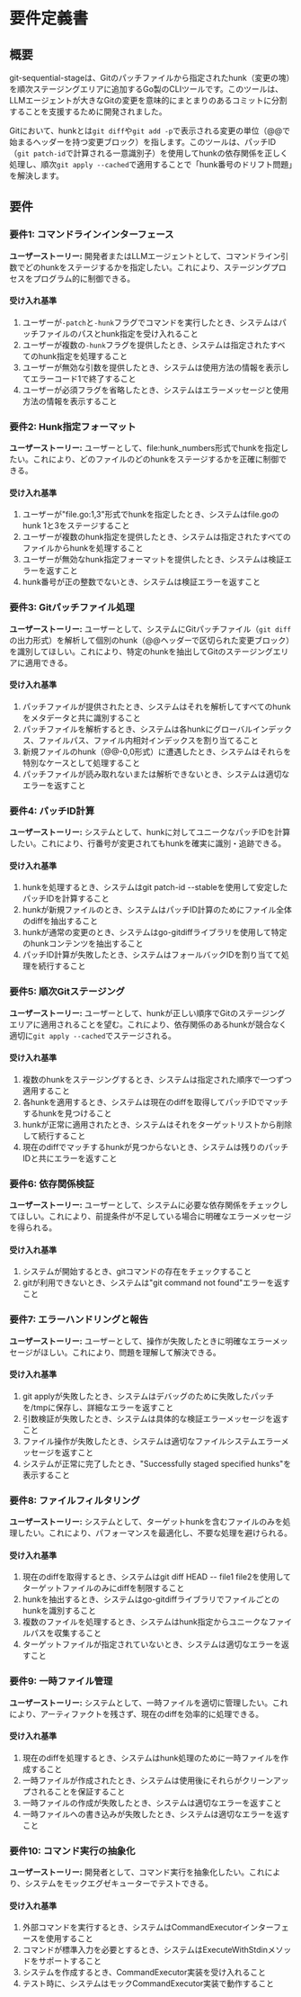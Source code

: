 # 要件定義書

## 概要

git-sequential-stageは、Gitのパッチファイルから指定されたhunk（変更の塊）を順次ステージングエリアに追加するGo製のCLIツールです。このツールは、LLMエージェントが大きなGitの変更を意味的にまとまりのあるコミットに分割することを支援するために開発されました。

Gitにおいて、hunkとは`git diff`や`git add -p`で表示される変更の単位（@@で始まるヘッダーを持つ変更ブロック）を指します。このツールは、パッチID（`git patch-id`で計算される一意識別子）を使用してhunkの依存関係を正しく処理し、順次`git apply --cached`で適用することで「hunk番号のドリフト問題」を解決します。

## 要件

### 要件1: コマンドラインインターフェース

**ユーザーストーリー:** 開発者またはLLMエージェントとして、コマンドライン引数でどのhunkをステージするかを指定したい。これにより、ステージングプロセスをプログラム的に制御できる。

#### 受け入れ基準

1. ユーザーが`-patch`と`-hunk`フラグでコマンドを実行したとき、システムはパッチファイルのパスとhunk指定を受け入れること
2. ユーザーが複数の`-hunk`フラグを提供したとき、システムは指定されたすべてのhunk指定を処理すること
3. ユーザーが無効な引数を提供したとき、システムは使用方法の情報を表示してエラーコード1で終了すること
4. ユーザーが必須フラグを省略したとき、システムはエラーメッセージと使用方法の情報を表示すること

### 要件2: Hunk指定フォーマット

**ユーザーストーリー:** ユーザーとして、file:hunk_numbers形式でhunkを指定したい。これにより、どのファイルのどのhunkをステージするかを正確に制御できる。

#### 受け入れ基準

1. ユーザーが"file.go:1,3"形式でhunkを指定したとき、システムはfile.goのhunk 1と3をステージすること
2. ユーザーが複数のhunk指定を提供したとき、システムは指定されたすべてのファイルからhunkを処理すること
3. ユーザーが無効なhunk指定フォーマットを提供したとき、システムは検証エラーを返すこと
4. hunk番号が正の整数でないとき、システムは検証エラーを返すこと

### 要件3: Gitパッチファイル処理

**ユーザーストーリー:** ユーザーとして、システムにGitパッチファイル（`git diff`の出力形式）を解析して個別のhunk（@@ヘッダーで区切られた変更ブロック）を識別してほしい。これにより、特定のhunkを抽出してGitのステージングエリアに適用できる。

#### 受け入れ基準

1. パッチファイルが提供されたとき、システムはそれを解析してすべてのhunkをメタデータと共に識別すること
2. パッチファイルを解析するとき、システムは各hunkにグローバルインデックス、ファイルパス、ファイル内相対インデックスを割り当てること
3. 新規ファイルのhunk（@@-0,0形式）に遭遇したとき、システムはそれらを特別なケースとして処理すること
4. パッチファイルが読み取れないまたは解析できないとき、システムは適切なエラーを返すこと

### 要件4: パッチID計算

**ユーザーストーリー:** システムとして、hunkに対してユニークなパッチIDを計算したい。これにより、行番号が変更されてもhunkを確実に識別・追跡できる。

#### 受け入れ基準

1. hunkを処理するとき、システムはgit patch-id --stableを使用して安定したパッチIDを計算すること
2. hunkが新規ファイルのとき、システムはパッチID計算のためにファイル全体のdiffを抽出すること
3. hunkが通常の変更のとき、システムはgo-gitdiffライブラリを使用して特定のhunkコンテンツを抽出すること
4. パッチID計算が失敗したとき、システムはフォールバックIDを割り当てて処理を続行すること

### 要件5: 順次Gitステージング

**ユーザーストーリー:** ユーザーとして、hunkが正しい順序でGitのステージングエリアに適用されることを望む。これにより、依存関係のあるhunkが競合なく適切に`git apply --cached`でステージされる。

#### 受け入れ基準

1. 複数のhunkをステージングするとき、システムは指定された順序で一つずつ適用すること
2. 各hunkを適用するとき、システムは現在のdiffを取得してパッチIDでマッチするhunkを見つけること
3. hunkが正常に適用されたとき、システムはそれをターゲットリストから削除して続行すること
4. 現在のdiffでマッチするhunkが見つからないとき、システムは残りのパッチIDと共にエラーを返すこと

### 要件6: 依存関係検証

**ユーザーストーリー:** ユーザーとして、システムに必要な依存関係をチェックしてほしい。これにより、前提条件が不足している場合に明確なエラーメッセージを得られる。

#### 受け入れ基準

1. システムが開始するとき、gitコマンドの存在をチェックすること
2. gitが利用できないとき、システムは"git command not found"エラーを返すこと

### 要件7: エラーハンドリングと報告

**ユーザーストーリー:** ユーザーとして、操作が失敗したときに明確なエラーメッセージがほしい。これにより、問題を理解して解決できる。

#### 受け入れ基準

1. git applyが失敗したとき、システムはデバッグのために失敗したパッチを/tmpに保存し、詳細なエラーを返すこと
2. 引数検証が失敗したとき、システムは具体的な検証エラーメッセージを返すこと
3. ファイル操作が失敗したとき、システムは適切なファイルシステムエラーメッセージを返すこと
4. システムが正常に完了したとき、"Successfully staged specified hunks"を表示すること

### 要件8: ファイルフィルタリング

**ユーザーストーリー:** システムとして、ターゲットhunkを含むファイルのみを処理したい。これにより、パフォーマンスを最適化し、不要な処理を避けられる。

#### 受け入れ基準

1. 現在のdiffを取得するとき、システムはgit diff HEAD -- file1 file2を使用してターゲットファイルのみにdiffを制限すること
2. hunkを抽出するとき、システムはgo-gitdiffライブラリでファイルごとのhunkを識別すること
3. 複数のファイルを処理するとき、システムはhunk指定からユニークなファイルパスを収集すること
4. ターゲットファイルが指定されていないとき、システムは適切なエラーを返すこと

### 要件9: 一時ファイル管理

**ユーザーストーリー:** システムとして、一時ファイルを適切に管理したい。これにより、アーティファクトを残さず、現在のdiffを効率的に処理できる。

#### 受け入れ基準

1. 現在のdiffを処理するとき、システムはhunk処理のために一時ファイルを作成すること
2. 一時ファイルが作成されたとき、システムは使用後にそれらがクリーンアップされることを保証すること
3. 一時ファイルの作成が失敗したとき、システムは適切なエラーを返すこと
4. 一時ファイルへの書き込みが失敗したとき、システムは適切なエラーを返すこと

### 要件10: コマンド実行の抽象化

**ユーザーストーリー:** 開発者として、コマンド実行を抽象化したい。これにより、システムをモックエグゼキューターでテストできる。

#### 受け入れ基準

1. 外部コマンドを実行するとき、システムはCommandExecutorインターフェースを使用すること
2. コマンドが標準入力を必要とするとき、システムはExecuteWithStdinメソッドをサポートすること
3. システムを作成するとき、CommandExecutor実装を受け入れること
4. テスト時に、システムはモックCommandExecutor実装で動作すること
